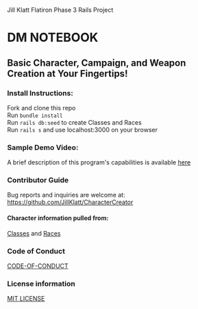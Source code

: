 
Jill Klatt Flatiron Phase 3 Rails Project
# DM NOTEBOOK

 
## Basic Character, Campaign, and Weapon Creation at Your Fingertips! 

 
### Install Instructions:
Fork and clone this repo
<br />
Run ```bundle install```
<br />
Run ```rails db:seed``` to create Classes and Races
<br />
Run ```rails s``` and use localhost:3000 on your browser

### Sample Demo Video:
A brief description of this program's capabilities is available [here](https://youtu.be/qRRlDL4sV_s)
 
### Contributor Guide
Bug reports and inquiries are welcome at: https://github.com/JillKlatt/CharacterCreator

#### Character information pulled from: 
[Classes](https://www.d20srd.org/indexes/classes.htm)
and [Races](https://www.d20srd.org/indexes/basicsRacesDescription.htm)

### Code of Conduct
[CODE-OF-CONDUCT](https://github.com/JillKlatt/CharacterCreator/blob/master/CODE-OF-CONDUCT.md)

### License information
[MIT LICENSE](https://github.com/JillKlatt/CharacterCreator/blob/master/LICENSE)

